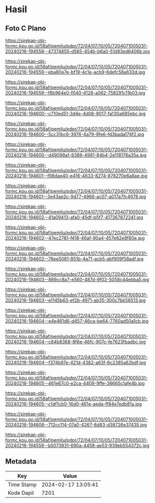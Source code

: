 # Hasil

## Foto C Plano

https://sirekap-obj-formc.kpu.go.id/58af/pemilu/pdpr/72/04/07/10/05/7204071005031-20240216-194558--47374855-d565-454b-b6a0-51d83ed6406b.jpg

https://sirekap-obj-formc.kpu.go.id/58af/pemilu/pdpr/72/04/07/10/05/7204071005031-20240216-194559--eba80e7e-bf19-4c1e-acb9-6defc58a633d.jpg

https://sirekap-obj-formc.kpu.go.id/58af/pemilu/pdpr/72/04/07/10/05/7204071005031-20240216-194559--f8b964e0-f040-4128-a062-758291c11b03.jpg

https://sirekap-obj-formc.kpu.go.id/58af/pemilu/pdpr/72/04/07/10/05/7204071005031-20240216-194600--c710ed51-3d4e-4d08-9017-fa130a685ebc.jpg

https://sirekap-obj-formc.kpu.go.id/58af/pemilu/pdpr/72/04/07/10/05/7204071005031-20240216-194600--5cc31bc6-3976-4a79-9fe6-fd3bada174f2.jpg

https://sirekap-obj-formc.kpu.go.id/58af/pemilu/pdpr/72/04/07/10/05/7204071005031-20240216-194600--d49098a1-8388-4981-84b4-2e118176a35a.jpg

https://sirekap-obj-formc.kpu.go.id/58af/pemilu/pdpr/72/04/07/10/05/7204071005031-20240216-194601--f98dae40-e416-4633-8274-878270e6a8ae.jpg

https://sirekap-obj-formc.kpu.go.id/58af/pemilu/pdpr/72/04/07/10/05/7204071005031-20240216-194601--3e43ae2c-9d77-4966-ac07-a017a7fc4678.jpg

https://sirekap-obj-formc.kpu.go.id/58af/pemilu/pdpr/72/04/07/10/05/7204071005031-20240216-194602--41a09413-afa0-45df-b5f7-417367872241.jpg

https://sirekap-obj-formc.kpu.go.id/58af/pemilu/pdpr/72/04/07/10/05/7204071005031-20240216-194602--47ec2781-f418-46af-90a4-457e62e8f80e.jpg

https://sirekap-obj-formc.kpu.go.id/58af/pemilu/pdpr/72/04/07/10/05/7204071005031-20240216-194602--76ee5081-851b-4a71-acb5-abf909f58adf.jpg

https://sirekap-obj-formc.kpu.go.id/58af/pemilu/pdpr/72/04/07/10/05/7204071005031-20240216-194603--889cc8a7-e560-487d-9f02-5058c44ebba5.jpg

https://sirekap-obj-formc.kpu.go.id/58af/pemilu/pdpr/72/04/07/10/05/7204071005031-20240216-194603--e1145b63-ef2b-4971-ab35-300c7bb56513.jpg

https://sirekap-obj-formc.kpu.go.id/58af/pemilu/pdpr/72/04/07/10/05/7204071005031-20240216-194604--e4e461d6-d457-46ca-be64-7760ad50a1cb.jpg

https://sirekap-obj-formc.kpu.go.id/58af/pemilu/pdpr/72/04/07/10/05/7204071005031-20240216-194604--c84b8368-8f6e-46fc-907c-fe7623fbadbc.jpg

https://sirekap-obj-formc.kpu.go.id/58af/pemilu/pdpr/72/04/07/10/05/7204071005031-20240216-194604--f374b97e-421d-4382-a63f-6c2385a62bdf.jpg

https://sirekap-obj-formc.kpu.go.id/58af/pemilu/pdpr/72/04/07/10/05/7204071005031-20240216-194605--461e67c0-e2ca-4409-9ffe-36665c1afe4b.jpg

https://sirekap-obj-formc.kpu.go.id/58af/pemilu/pdpr/72/04/07/10/05/7204071005031-20240216-194605--c1df1cb0-16d0-461e-aeda-ff84e7edb81a.jpg

https://sirekap-obj-formc.kpu.go.id/58af/pemilu/pdpr/72/04/07/10/05/7204071005031-20240216-194606--712cc114-07a0-4267-8d83-d38726e37435.jpg

https://sirekap-obj-formc.kpu.go.id/58af/pemilu/pdpr/72/04/07/10/05/7204071005031-20240216-194558--b5073831-690a-4458-ae53-939eb554372c.jpg


## Metadata

| Key        | Value               |
| ---------- | ------------------- |
| Time Stamp | 2024-02-17 13:05:41 |
| Kode Dapil | 7201                |



